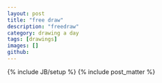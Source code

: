 ```yaml
---
layout: post
title: "free draw"
description: "freedraw"
category: drawing a day
tags: [drawings]
images: []
github: 
---
```

{% include JB/setup %}
{% include post_matter %}
